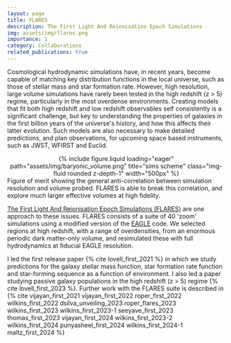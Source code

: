 ```yaml
---
layout: page
title: FLARES
description: The First Light And Reionisation Epoch Simulations
img: assets/img/flares.png
importance: 1
category: Collaborations
related_publications: true
---
```


Cosmological hydrodynamic simulations have, in recent years, become capable of matching key distribution functions in the local universe, such as those of stellar mass and star formation rate.
However, high resolution, large volume simulations  have rarely been tested in the high redshift (z > 5) regime, particularly in the most overdense environments.
Creating models that fit both high redshift and low redshift observables self consistently is a significant challenge, but key to understanding the properties of galaxies in the first billion years of the universe's history, and how this affects their latter evolution.
Such models are also necessary to make detailed predictions, and plan observations, for upcoming space based instruments, such as JWST, WFIRST and Euclid.


<div class="row">
    <div class="mx-auto d-block" style="text-align: center;">
        {% include figure.liquid loading="eager" path="assets/img/baryonic_volume.png" title="sims scheme" class="img-fluid rounded z-depth-1" width="500px" %}
    </div>
</div>
<div class="caption">
    Figure of merit showing the general anti-correlation between simulation resolution and volume probed. FLARES is able to break this correlation, and explore much larger effective volumes at high fidelity.
</div>

<a href="https://www.flaresimulations.github.io/" target="source">The First Light And Reionisation Epoch Simulations (FLARES)</a> are one approach to these issues.
FLARES consists of a suite of 40 'zoom' simulations using a modified version of the <a href="http://icc.dur.ac.uk/Eagle/" target="blank">EAGLE</a> code.
We selected regions at high redshift, with a range of overdensities, from an enormous periodic dark matter-only volume, and resimulated these with full hydrodynamics at fiducial EAGLE resolution.

I led the first release paper {% cite lovell_first_2021 %} in which we study predictions for the galaxy stellar mass function, star formation rate function and star-forming sequence as a function of environment.
I also led a paper studying passive galaxy populations in the high redshift (z > 5) regime {% cite lovell_first_2023 %}. 
Further work with the FLARES suite is described in {% cite vijayan_first_2021 vijayan_first_2022 roper_first_2022 wilkins_first_2022 dsilva_unveiling_2023 roper_flares_2023 wilkins_first_2023 wilkins_first_2023-1 seeyave_first_2023 thomas_first_2023 vijayan_first_2024 wilkins_first_2023-2 wilkins_first_2024 punyasheel_first_2024 wilkins_first_2024-1 maltz_first_2024 %}
